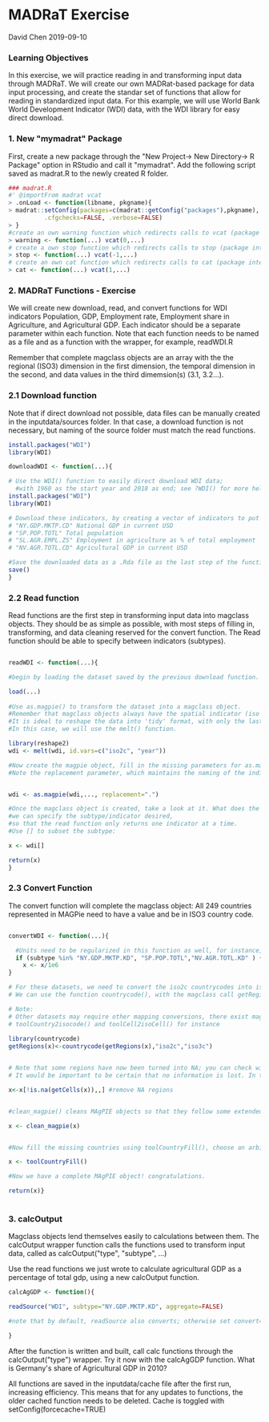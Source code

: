 MADRaT Exercise
================
David Chen
2019-09-10

### Learning Objectives

In this exercise, we will practice reading in and transforming input data through MADRaT. We will create our own MADRat-based package for data input processing, and create the standar set of functions that allow for reading in standardized input data. For this example, we will use World Bank World Development Indicator (WDI) data, with the WDI library for easy direct download.

### 1. New "mymadrat" Package

First, create a new package through the "New Project-&gt; New Directory-&gt; R Package" option in RStudio and call it "mymadrat". Add the following script saved as madrat.R to the newly created R folder.

``` r
### madrat.R
#' @importFrom madrat vcat
> .onLoad <- function(libname, pkgname){
> madrat::setConfig(packages=c(madrat::getConfig("packages"),pkgname),
          .cfgchecks=FALSE, .verbose=FALSE)
> }
#create an own warning function which redirects calls to vcat (package internal)
> warning <- function(...) vcat(0,...)
# create a own stop function which redirects calls to stop (package internal)
> stop <- function(...) vcat(-1,...)
# create an own cat function which redirects calls to cat (package internal)
> cat <- function(...) vcat(1,...)
```

### 2. MADRaT Functions - Exercise

We will create new download, read, and convert functions for WDI indicators Population, GDP, Employment rate, Employment share in Agriculture, and Agricultural GDP. Each indicator should be a separate parameter within each function. Note that each function needs to be named as a file and as a function with the wrapper, for example, readWDI.R

Remember that complete magclass objects are an array with the the regional (ISO3) dimension in the first dimension, the temporal dimension in the second, and data values in the third dimemsion(s) (3.1, 3.2...).

### 2.1 Download function

Note that if direct download not possible, data files can be manually created in the inputdata/sources folder. In that case, a download function is not necessary, but naming of the source folder must match the read functions.

``` r
install.packages("WDI")
library(WDI)

downloadWDI <- function(...){

# Use the WDI() function to easily direct download WDI data;
  #with 1960 as the start year and 2018 as end; see ?WDI() for more help
install.packages("WDI")
library(WDI)

# Download these indicators, by creating a vector of indicators to put into WDI():
# "NY.GDP.MKTP.CD" National GDP in current USD
# "SP.POP.TOTL" Total population
# "SL.AGR.EMPL.ZS" Employment in agriculture as % of total employment
# "NV.AGR.TOTL.CD" Agricultural GDP in current USD

#Save the downloaded data as a .Rda file as the last step of the function
save()
}
```

### 2.2 Read function

Read functions are the first step in transforming input data into magclass objects. They should be as simple as possible, with most steps of filling in, transforming, and data cleaning reserved for the convert function. The Read function should be able to specify between indicators (subtypes).

``` r

readWDI <- function(...){

#begin by loading the dataset saved by the previous download function.

load(...)
  
#Use as.magpie() to transform the dataset into a magclass object. 
#Remember that magclass objects always have the spatial indicator (iso code, not country name) in their 1st dimension & the temporal dimension in 2nd dimenson.
#It is ideal to reshape the data into 'tidy' format, with only the last column containing data as.magpie(...tidy=TRUE). 
#In this case, we will use the melt() function. 

library(reshape2)
wdi <- melt(wdi, id.vars=c("iso2c", "year"))

#Now create the magpie object, fill in the missing parameters for as.magpie:
#Note the replacement parameter, which maintains the naming of the indicators


wdi <- as.magpie(wdi,..., replacement=".")

#Once the magclass object is created, take a look at it. What does the function fulldim() tell you?
#we can specify the subtype/indicator desired,
#so that the read function only returns one indicator at a time.
#Use [] to subset the subtype:

x <- wdi[]

return(x)
}
```

### 2.3 Convert Function

The convert function will complete the magclass object: All 249 countries represented in MAGPie need to have a value and be in ISO3 country code.

``` r

convertWDI <- function(...){

  #Units need to be regularized in this function as well, for instance, MAgPIE uses population and GDP in millions:
  if (subtype %in% "NY.GDP.MKTP.KD", "SP.POP.TOTL","NV.AGR.TOTL.KD" ) {
    x <- x/1e6
}

# For these datasets, we need to convert the iso2c countrycodes into iso3c (this is also often done in the read function..)
# We can use the function countrycode(), with the magclass call getRegions. 

# Note:
# Other datasets may require other mapping conversions, there exist magclass specific tools: 
# toolCountry2isocode() and toolCell2isoCell() for instance
  
library(countrycode)
getRegions(x)<-countrycode(getRegions(x),"iso2c","iso3c")


# Note that some regions have now been turned into NA; you can check with getRegions()
# It would be important to be certain that no information is lost. In this case the NA's are mostly WB aggregate regions. 

x<-x[!is.na(getCells(x)),,] #remove NA regions


#clean_magpie() cleans MAgPIE objects so that they follow some extended magpie object rules (currently it makes sure that the dimnames have names and removes cell numbers if it is purely regional data)

x <- clean_magpie(x)


#Now fill the missing countries using toolCountryFill(), choose an arbitrary (Not NA!) fill value for now.

x <- toolCountryFill()

#Now we have a complete MAgPIE object! congratulations. 

return(x)}
  
```

### 3. calcOutput

Magclass objects lend themselves easily to calculations between them. The calcOutput wrapper function calls the functions used to transform input data, called as calcOutput("type", "subtype", ...)

Use the read functions we just wrote to calculate agricultural GDP as a percentage of total gdp, using a new calcOutput function.

``` r
calcAgGDP <- function(){

readSource("WDI", subtype="NY.GDP.MKTP.KD", aggregate=FALSE)

#note that by default, readSource also converts; otherwise set convert=FALSE

}
```

After the function is written and built, call calc functions through the calcOutput("type") wrapper. Try it now with the calcAgGDP function. What is Germany's share of Agricultural GDP in 2010?

All functions are saved in the inputdata/cache file after the first run, increasing efficiency. This means that for any updates to functions, the older cached function needs to be deleted. Cache is toggled with setConfig(forcecache=TRUE)
